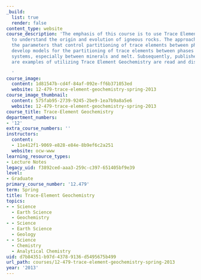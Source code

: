```yaml
---
_build:
  list: true
  render: false
content_type: website
course_description: 'The emphasis of this course is to use Trace Element Geochemistry
  to understand the origin and evolution of igneous rocks. The approach is to discuss
  the parameters that control partitioning of trace elements between phases and to
  develop models for the partitioning of trace elements between phases in igneous
  systems, especially between minerals and melt. Subsequently, published papers that
  are examples of utilizing Trace Element Geochemistry are read and discussed.

  '
course_image:
  content: 1d81547b-cd4f-84af-092e-ff6b371053ed
  website: 12-479-trace-element-geochemistry-spring-2013
course_image_thumbnail:
  content: 575fab95-2739-9245-2be9-1ea7b9a8a5e6
  website: 12-479-trace-element-geochemistry-spring-2013
course_title: Trace-Element Geochemistry
department_numbers:
- '12'
extra_course_numbers: ''
instructors:
  content:
  - 11e412f1-9069-e828-e84e-8b9ef6c2a251
  website: ocw-www
learning_resource_types:
- Lecture Notes
legacy_uid: f3892ced-aaa3-259c-c397-651405bf9e39
level:
- Graduate
primary_course_number: '12.479'
term: Spring
title: Trace-Element Geochemistry
topics:
- - Science
  - Earth Science
  - Geochemistry
- - Science
  - Earth Science
  - Geology
- - Science
  - Chemistry
  - Analytical Chemistry
uid: d7b84351-b97d-4378-9136-d5495675b499
url_path: courses/12-479-trace-element-geochemistry-spring-2013
year: '2013'
---
```

